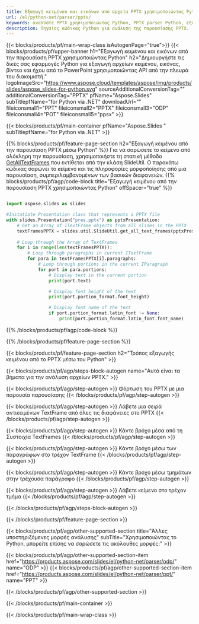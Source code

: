 ```yaml
---
title: Εξαγωγή κειμένου και εικόνων από αρχεία PPTX χρησιμοποιώντας Python
url: /el/python-net/parser/pptx/
keywords: αναλύστε PPTX χρησιμοποιώντας Python, PPTX parser Python, εξαγωγή δεδομένων από PPTX στο Python, εξαγωγή κειμένου από PPTX χρησιμοποιώντας Python, εξαγωγή εικόνων από PPTX χρησιμοποιώντας Python
description: Πηγαίος κώδικας Python για ανάλυση της παρουσίασης PPTX.
---
```


{{< blocks/products/pf/main-wrap-class isAutogenPage="true">}}
{{< blocks/products/pf/upper-banner h1="Εξαγωγή κειμένου και εικόνων από την παρουσίαση PPTX χρησιμοποιώντας Python" h2="Δημιουργήστε τις δικές σας εφαρμογές Python για εξαγωγή αρχείων κειμένου, εικόνας, βίντεο και ήχου από το PowerPoint χρησιμοποιώντας API από την πλευρά του διακομιστή." logoImageSrc="https://www.aspose.cloud/templates/aspose/img/products/slides/aspose_slides-for-python.svg" sourceAdditionalConversionTag="" additionalConversionTag="PPTX" pfName="Aspose.Slides" subTitlepfName="for Python via .NET" downloadUrl="" fileiconsmall1="PPT" fileiconsmall2="PPTX" fileiconsmall3="ODP" fileiconsmall4="POT" fileiconsmall5="ppsx" >}}

{{< blocks/products/pf/main-container pfName="Aspose.Slides " subTitlepfName="for Python via .NET" >}}

{{% blocks/products/pf/feature-page-section  h2="Εξαγωγή κειμένου από την παρουσίαση PPTX μέσω Python" %}}
Για να σαρώσετε το κείμενο από ολόκληρη την παρουσίαση, χρησιμοποιήστε τη στατική μέθοδο [GetAllTextFrames](https://reference.aspose.com/slides/python-net/aspose.slides.util/slideutil/) που εκτίθεται από την κλάση SlideUtil. Ο παρακάτω κώδικας σαρώνει το κείμενο και τις πληροφορίες μορφοποίησης από μια παρουσίαση, συμπεριλαμβανομένων των βασικών διαφανειών.
{{% blocks/products/pf/agp/code-block title="Εξαγωγή κειμένου από την παρουσίαση PPTX χρησιμοποιώντας Python" offSpacer="true" %}}

```py

import aspose.slides as slides

#Instatiate Presentation class that represents a PPTX file
with slides.Presentation("pres.pptx") as pptxPresentation:
    # Get an Array of ITextFrame objects from all slides in the PPTX
    textFramesPPTX = slides.util.SlideUtil.get_all_text_frames(pptxPresentation, True)
    
    # Loop through the Array of TextFrames
    for i in range(len(textFramesPPTX)):
	    # Loop through paragraphs in current ITextFrame
        for para in textFramesPPTX[i].paragraphs:
            # Loop through portions in the current IParagraph
            for port in para.portions:
			    # Display text in the current portion
                print(port.text)

    			# Display font height of the text
                print(port.portion_format.font_height)

			    # Display font name of the text
                if port.portion_format.latin_font != None:
                    print(port.portion_format.latin_font.font_name)
```

{{% /blocks/products/pf/agp/code-block %}}

{{% /blocks/products/pf/feature-page-section %}}

{{< blocks/products/pf/feature-page-section  h2="Τρόπος εξαγωγής κειμένου από το PPTX μέσω του Python" >}}

{{< blocks/products/pf/agp/steps-block-autogen name="Αυτά είναι τα βήματα για την ανάλυση αρχείων PPTX." >}}

{{< blocks/products/pf/agp/step-autogen >}}
Φόρτωση του PPTX με μια παρουσία παρουσίασης
{{< /blocks/products/pf/agp/step-autogen >}}

{{< blocks/products/pf/agp/step-autogen >}}
Λάβετε μια σειρά αντικειμένων TextFrame από όλες τις διαφάνειες στο PPTX
{{< /blocks/products/pf/agp/step-autogen >}}

{{< blocks/products/pf/agp/step-autogen >}}
Κάντε βρόχο μέσα από τη Συστοιχία TextFrames
{{< /blocks/products/pf/agp/step-autogen >}}

{{< blocks/products/pf/agp/step-autogen >}}
Κάντε βρόχο μέσω των παραγράφων στο τρέχον TextFrame
{{< /blocks/products/pf/agp/step-autogen >}}

{{< blocks/products/pf/agp/step-autogen >}}
Κάντε βρόχο μέσω τμημάτων στην τρέχουσα παράγραφο
{{< /blocks/products/pf/agp/step-autogen >}}

{{< blocks/products/pf/agp/step-autogen >}}
Λάβετε κείμενο στο τρέχον τμήμα
{{< /blocks/products/pf/agp/step-autogen >}}

{{< /blocks/products/pf/agp/steps-block-autogen >}}

{{< /blocks/products/pf/feature-page-section >}}

{{< blocks/products/pf/agp/other-supported-section title="Άλλες υποστηριζόμενες μορφές ανάλυσης" subTitle="Χρησιμοποιώντας το Python, μπορείτε επίσης να σαρώσετε τις ακόλουθες μορφές:" >}}

{{< blocks/products/pf/agp/other-supported-section-item href="https://products.aspose.com/slides/el/python-net/parser/odp/" name="ODP" >}}
{{< blocks/products/pf/agp/other-supported-section-item href="https://products.aspose.com/slides/el/python-net/parser/ppt/" name="PPT" >}}


{{< /blocks/products/pf/agp/other-supported-section >}}

{{< /blocks/products/pf/main-container >}}
    
{{< /blocks/products/pf/main-wrap-class >}}